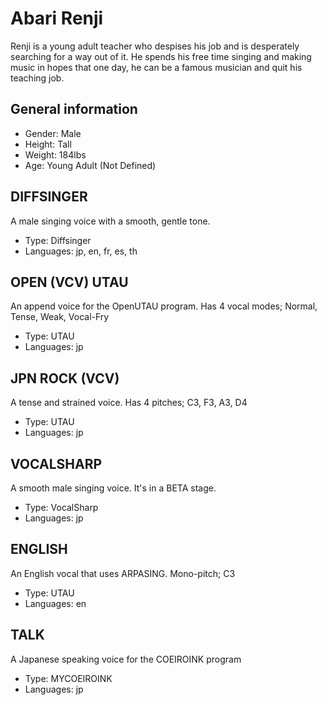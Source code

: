 # Abari Renji
Renji is a young adult teacher who despises his job and is desperately searching for a way out of it. He spends his free time singing and making music in hopes that one day, he can be a famous musician and quit his teaching job.

## General information
- Gender: Male
- Height: Tall
- Weight: 184lbs
- Age: Young Adult (Not Defined)

## DIFFSINGER
A male singing voice with a smooth, gentle tone.
- Type: Diffsinger
- Languages: jp, en, fr, es, th

## OPEN (VCV) UTAU
An append voice for the OpenUTAU program. Has 4 vocal modes; Normal, Tense, Weak, Vocal-Fry
- Type: UTAU
- Languages: jp

## JPN ROCK (VCV)
A tense and strained voice. Has 4 pitches; C3, F3, A3, D4
- Type: UTAU
- Languages: jp

## VOCALSHARP
A smooth male singing voice. It's in a BETA stage.
- Type: VocalSharp
- Languages: jp

## ENGLISH
An English vocal that uses ARPASING. Mono-pitch; C3
- Type: UTAU
- Languages: en

## TALK
A Japanese speaking voice for the COEIROINK program
- Type: MYCOEIROINK
- Languages: jp
